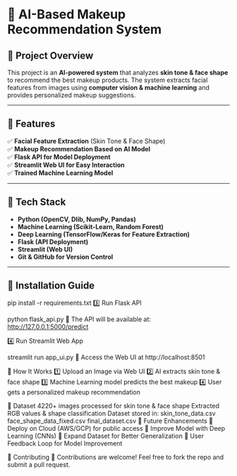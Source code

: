 # 🎨 AI-Based Makeup Recommendation System  

## 📌 Project Overview  
This project is an **AI-powered system** that analyzes **skin tone & face shape** to recommend the best makeup products. The system extracts facial features from images using **computer vision & machine learning** and provides personalized makeup suggestions.  

---

## 🔹 Features  
✅ **Facial Feature Extraction** (Skin Tone & Face Shape)  
✅ **Makeup Recommendation Based on AI Model**  
✅ **Flask API for Model Deployment**  
✅ **Streamlit Web UI for Easy Interaction**  
✅ **Trained Machine Learning Model**  

---

## 🔹 Tech Stack  
- **Python (OpenCV, Dlib, NumPy, Pandas)**  
- **Machine Learning (Scikit-Learn, Random Forest)**  
- **Deep Learning (TensorFlow/Keras for Feature Extraction)**  
- **Flask (API Deployment)**  
- **Streamlit (Web UI)**  
- **Git & GitHub for Version Control**  

---

## 🔹 Installation Guide 

pip install -r requirements.txt
3️⃣ Run Flask API

python flask_api.py
📌 The API will be available at: http://127.0.0.1:5000/predict

4️⃣ Run Streamlit Web App

streamlit run app_ui.py
📌 Access the Web UI at http://localhost:8501

🔹 How It Works
1️⃣ Upload an Image via Web UI
2️⃣ AI extracts skin tone & face shape
3️⃣ Machine Learning model predicts the best makeup
4️⃣ User gets a personalized makeup recommendation

🔹 Dataset
4220+ images processed for skin tone & face shape
Extracted RGB values & shape classification
Dataset stored in:
skin_tone_data.csv
face_shape_data_fixed.csv
final_dataset.csv
🔹 Future Enhancements
🔹 Deploy on Cloud (AWS/GCP) for public access
🔹 Improve Model with Deep Learning (CNNs)
🔹 Expand Dataset for Better Generalization
🔹 User Feedback Loop for Model Improvement

🔹 Contributing
🚀 Contributions are welcome! Feel free to fork the repo and submit a pull request.
